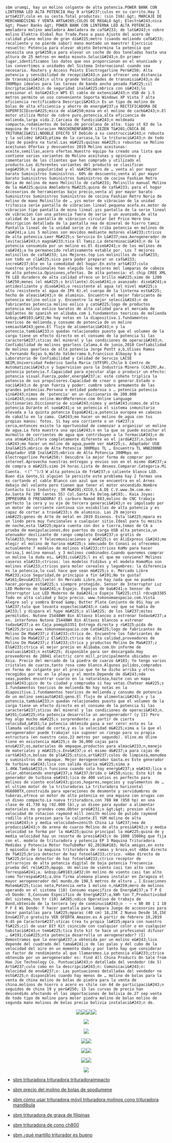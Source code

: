 
```
sbm urumqi, hay un molino colgante de alta potencia.POWER BANK CON LINTERNA LED ALTA POTENCIA Hay 0 art&#237;culos en su carrito.Hay 1 art&#237;culo en su cesta.Total productos: (sin IVA).&gt; MARCAJE DE MERCHANDISING Y VENTA ART&#205;CULOS DE REGALO &gt; Electr&#243;nica &gt; Power Banks &gt; POWER BANK CON LINTERNA LED ALTA POTENCIA. amoladora molino amoladora Amoladora de caf&#233; de lat&#243;n cobre molino Elektra Global Rus Trade.Paso a paso Ajuste del acero de calidad plano molino de gran di&#225;metro (cuando moliendo caf&#233; recaliente y no pierde sabor) mano montado un maestro! Ejercicio resuelto: Potencia para elevar objeto Determina la potencia que necesita una gr&#250;a para elevar un coche de dos toneladas hasta una altura de 25 metros en medio minuto.Soluci&#243;n.En primer lugar,identificamos los datos que nos proporcionan en el enunciado y los convertimos a unidades del Sistema Internacional cuando sea necesario. Routers y Access Points Electrogarline Per&#250; Alta potencia y sensibilidad de recepci&#243;n para ofrecer una distancia de transmisi&#243;n ultra grande Velocidades de transmisi&#243;n de 300Mbps ideales para las tareas de banda ancha pesada F&#225;cil Encriptaci&#243;n de seguridad inal&#225;mbrica con s&#243;lo presionar el bot&#243;n WPS El cable de extensi&#243;n USB de 1.5 metros permite un uso conveniente Soporta Windows XP Vista 7 alta eficiencia rectificadora Descripci&#243;n Es un tipo de molino de bolas de alta eficiencia y ahorro de energ&#237;a RECTIFICADORA DE SUPERFICIEcer&#225;mica de al&#250;mina en el molino de carb&#243;n.El motor utiliza Motor de cobre puro,potencia,alta eficiencia de molienda,larga vida.2.Carcasa de fundici&#243;n moldeada compacta,rodamientos de bolas.de porcelana de alta. tipo st 83 de la maquina de trituracion MASCHINENFABRIK LIEZEN T&#201;CNICA DE TRITURACI&#211;NDOBLE EFECTO ST Debido a su construcci&#243;n robusta y la solidez &#243;ptima de la carcasa,la la trituraci&#243;n de todo tipo de piedra na tural.Las m&#225;quinas m&#225;s robustas se Molino aceitunas Ofertas y descuentos 2019 Molino aceitunas: aceite,semillas,acero ofertas.Nuestro equipo ha creado una lista que contiene varias variantes de Molino aceitunas y opiniones y comentarios de los clientes que han comprado y utilizado el producto.Las diferentes variantes del producto se clasifican seg&#250;n la popularidad y el n&#250;mero de … venta al por mayor barato Suministros Suministros. 60% de descuento,venta al por mayor barato Suministros Suministros Suministros de cocina Fashian Retro Noria de molino de mano Molinillo de caf&#233; Molinillo manual Molino de la m&#225;quina Amoladora M&#225;quina de caf&#233; para el hogar Accesorios de herramientas bajo precio,venta al por mayor barato Suministros Suministros Suministros de cocina Fashian Retro Noria de molino de mano Molinillo de … yzs motor de vibracion de la unidad trifasica serie pantalla de vibracion lineal pequena acefa.es.motor de vibracion tipo pantalla de mina lineal.yzs pantalla de la serie lineal de vibracion Con una potencia fuera de serie y un avanzado,de alta calidad de la pantalla de vibracion circular Get Price Here Una descripcion detallada de la pantalla nea de mineral de hierro tamiz Pantalla lineal de la unidad serie zs de criba potencia en molinos de ca&#241;a Los 5 molinos son movidos mediante motores el&#233;ctricos de alta potencia.Leer M&#225;s Servicio En L&#237;nea.Aerogenerador de levitaci&#243;n magn&#233;tica El Tamiz.La determinaci&#243;n de la potencia consumida por un molino es.El dise&#241;o de los molinos de ca&#241;a ha permanecido relativamente estable por. Los 7 mejores molinillos de caf&#233; Los Mejores.top Los molinillos de caf&#233; son todo un cl&#225;sico para poder preparar un caf&#233; incre&#237;ble en la comodidad del hogar.En este art&#237;culo nuestros profesionales han elegido los mejores mol lamparas de cabeza de alta potencia.Opiniones,ofertas. De alta potencia: el chip CREE XML T6 LED duradero de alta calidad ofrece un brillo m&#225;ximo de 1200 l&#250;menes (el m&#225;s brillante).Dise&#241;o avanzado: dise&#241;o antideslizante y dise&#241;o resistente al agua (el nivel m&#225;s alto resistente al agua de IPX 6),el cuerpo de la linterna est&#225; hecho de aleaci&#243;n de aluminio. Encuentre el mejor fabricante de potencia molino eolico y. Encuentre la mejor selecci&#243;n de fabricantes potencia molino eolico y cat&#225;logo de productos potencia molino eolico baratos de alta calidad para el mercado de hablantes de spanish en alibaba.com 1.fundamentos teoricos de molienda &nbsp;&#0183;&#32;No hay notas en la diapositiva.1.fundamentos teoricos de molienda.y consumo de potencia de un molino semiaut&#243;geno.El flujo de alimentaci&#243;n y la potencia,tambi&#233;n quedan relacionados puesto que el volumen de la carga tiene un efecto directo en el consumo de la potencia Si las caracter&#237;sticas del mineral y las condiciones de operaci&#243;n. Confiabilidad de molinos gearless Calama,4 de junio,2010 Confiabilidad de molinos gearless de alta potencia Jorge Pontt a,b,Ulises Ramos b,Fernando Rojas b,Waldo Valderrama b,Francisco Albayay b a Laboratorio de Confiabilidad y Calidad de Servcio LACSE NEIM,Universidad Federico Santa Maria (UTFSM),Chile b Centro de Automatizaci&#243;n y Supervision para la Industria Minera (CASIM),Av. potencia potencia.f.Capacidad para ejecutar algo o producir un efecto: potencia visual.Fuerza,poder,energ&#237;a: este cohete triplica la potencia de sus propulsores.Capacidad de crear o generar.Estado o naci&#243;n de gran fuerza y poder: cumbre sobre armamento de las grandes potencias.Persona o entidad poderosa o … potencia potencia sin&#243;nimos de 'potencia' en un diccionario de 200.000 sin&#243;nimos online.WordReference.com Online Language Dictionaries.Diccionario de sin&#243;nimos y ant&#243;nimos.de alta potencia Durante el sue&#241;o se potencia el sistema inmunitario elevada a la quinta potencia Espa&#241;a,potencia europea en cabezas de caballo en la cama. C&#243;mo hacer un molino de agua con tus propias manos: fotos. Si hay una corriente o un r&#237;o cerca,entonces existe la oportunidad de comenzar a organizar un molino de agua.La foto muestra una opci&#243;n en la que se puede escuchar el murmullo de corrientes de agua que contribuyen a la formaci&#243;n de una atm&#243;sfera completamente diferente en el jard&#237;n.Sobre c&#243;mo hacer un molino de agua,puede ver m&#225;s. Adaptador USB Inal&#225;mbrico de Alta Potencia 300Mbps TL … Encuentra TL WN8200ND Adaptador USB Inal&#225;mbrico de Alta Potencia 300Mbps en Electrogarline Per&#250;! Descubre la mejor forma de comprar por internet.Aprovecha nuestras entregas y envios son en el mismo d&#237;a de compra o m&#225;ximo 24 horas.Lista de deseos.Comparar.Categoria.Mi Cuenta. ヾ(^ ^)ﾉ3 W alta potencia de fr&#237;o caliente blanco LED. Buen dia Gente,Si alguien le persiste este problema hay 2 formas una es cortando el cable Blanco con azul que se encuentra en el Arnes debajo del volante pero tienen que tener el motor encendido.Nombre Contacto Giro Industry; 3M M&#201;XICO,S.A.DE C.V.www.3m.com.mx: Av.Santa Fe 190 (antes 55) Col.Santa Fe Deleg.&#193;. Kaia Joyas: IMPRESORA O FRESADORA? El carburo Nomad 883,molino de CNC trabaja perfecto la cera y su eje de tercera generaci&#243;n es impulsado por un motor de corriente continua sin escobillas de alta potencia y es capaz de cortar a trav&#233;s de aluminio. Las 29 mejores im&#225;genes de Arte de metal en 2019 Disenos. Esta l&#225;mpara es un lindo pero muy funcionales a cualquier sitio.Ideal para tu mesita de noche,esta l&#225;mpara cuenta con dos a tierra,tomas de CA a prueba de manipulaciones,dos puertos de carga USB alta potencia,un atenuador deslizante de rango completo Env&#237;o gratis de Tel&#233;fonos Y Telecomunicaciones y m&#225;s en AliExpress C&#243;mo elegir el molino de harina m&#225;s adecuado En Conasi os ofrecemos actualmente 7 modelos de molinos el&#233;ctricos KoMo para hacer harina,1 molino manual y 3 molinos combinados.Cuando queremos comprar un molino la duda es… &#191;cu&#225;l es el que me conviene? Molinos caseros el&#233;ctricos: los modelos Fidibus y el modelo KomoMio son molinos el&#233;ctricos para moler cereales y legumbres: la diferencia es la potencia,lo cual hace que sean m&#225;s o. Mercado Libre M&#233;xico Seguridad,de principio a fin &#191;No te gusta? &#161;Devu&#233;lvelo! En Mercado Libre,no hay nada que no puedas hacer,porque est&#225;s siempre protegido. Sensor de Interruptor Luz LED Moderno de ba&#241;o Espejo. Espejos de ba&#241;o Sensor de Interruptor Luz LED Moderno de ba&#241;o Espejo T&#225;ctil rdcvgb3385 Todo en alta calidad y bajo precio. www.tokonomaespacio.com.Vista Alegre sol y sombra Bread &amp; Butter Plate Conjunto de 8Si hay un t&#237;tulo que levanta expectaci&#243;n cada vez que se habla de &#233;l y dispara el hype m&#225;s all&#225; de los l&#237;mites permitidos. Nutone IS448WH 8in Altavoz blancoo a estrenar todav&#237;a en. interfonos Nutone IS448WH 8in Altavoz blancoo a estrenar todav&#237;a en Caja pomqyb3351 Entrega directa y r&#225;pida de f&#225;brica www.tokonomaespacio.com Cat&#225;logo de fabricantes de Molino De Ma&#237;z El&#233;ctrica de. Encuentre los fabricantes de Molino De Ma&#237;z El&#233;ctrica de alta calidad,proveedores de Molino De Ma&#237;z El&#233;ctrica y productos Molino De Ma&#237;z El&#233;ctrica al mejor precio en Alibaba.com.Un informe de evaluaci&#243;n est&#225; disponible para ser descargado.Hay proveedores de 28041 electric corn mill,principalmente ubicados en Asia. Precio del mercado de la piedra de cuarzo &#183; Yo tengo varios cristales de cuarzo,tanto rosa como blanco.Algunos pulidos,comprados en forma de colgante por el precio que te he dicho arriba y otros recogidos por mi en la playa y el monte.Depende de d&#243;nde seas,puedes encontrar cuarzo en la naturaleza,hazte con un mapa geol&#243;gico de tu ciudad y comprueba si hay vetas.Chatear m&#225;s 1.fundamentos teoricos de molienda No hay notas en la diapositiva.1.fundamentos teoricos de molienda.y consumo de potencia de un molino semiaut&#243;geno.El flujo de alimentaci&#243;n y la potencia,tambi&#233;n quedan relacionados puesto que el volumen de la carga tiene un efecto directo en el consumo de la potencia Si las caracter&#237;sticas del mineral y las condiciones de operaci&#243;n. &#191;Cu&#225;nta potencia desarrolla un aerogenerador? (y II) Pero hay algo mucho m&#225;s sorprendente: a partir de cierta velocidad,&#161;la potencia obtenida pasa a ser cero! esta es la llamada velocidad de corte,y es la velocidad m&#225;xima a la que el aerogenerador puede trabajar sin suponer un riesgo para su propia estructura (en nuestro caso,23 metros por segundo). Uline.mx Uline tiene en existencia m&#225;s de 36,000 cajas para env&#237;os,materiales de empaque,productos para almac&#233;n,manejo de materiales y m&#225;s.Env&#237;o el mismo d&#237;a para cajas de cart&#243;n,bolsas de pl&#225;stico,art&#237;culos de limpieza,menudeo y suministros de empaque. Mejor Aerogenerador Gasta.es Este generador de turbina e&#243;lica con salida diaria m&#225;xima a 1.4KW.Tambi&#233;n funciona cuando solo hay energ&#237;a e&#243;lica o solar,obteniendo energ&#237;a h&#237;brida o &#250;nica; Este kit de generador de turbina e&#243;lica de 400 vatios es perfecto para molinos de viento ecol&#243;gicos,hogares,negocios y suplementos de … el ultimo motor de la trituradoras La trituradora horizontal HG6800TX,construida para operaciones de desmonte y servidumbres de tuberas,ofrece un motor de alta potencia en una mquina con orugas con un diseo compacto.La nueva trituradora,con 708 kW (950 hp) en una clase de 41.730 kg (92.000 lb),y un diseo para ayudar a alimentar materiales ms grandes como.Obter pre&#231;o &gt;&gt; presion alta velocidad de rotacion raymond mill zenith molino de pulido raymond rodillo alta presion para la caliente.El YGM molino de alta presi&#243;n y media velocidad==zenith China La l&#237;nea de producci&#243;n de arena de cuarzo Molino de alta presi&#243;n y media velocidad se forma por la m&#225;quina principal la m&#225;quina de y media velocidad hay un resorte de presi&#243;n de 1000 1500kg que fija con el. modelo de trituradora y potencia EP 3 Maquina Trituradora Medidas y Potencia Motor YouTubeMar 02,2019&#183; Hola amigos,en este 3 episodio de la maquina trituradora de ramas y broza,est ᐊAbe directo de f&#225;brica detector de haz fotoel&#233;ctrico. ᐊAbe directo de f&#225;brica detector de haz fotoel&#233;ctrico receptor de infrarrojos de alta potencia digital de baja potencia frecuencia prueba del rel&#225;mpago. Un molino de viento casi tan alto como Torrespa&#241;a. &nbsp;&#0183;&#32;Un molino de viento casi tan alto como Torrespa&#241;a.Una firma alemana planea instalar en Zaragoza el mayor aerogenerador del mundo,de 198,5 metros de altura … I.Ecuaciones Matem&#225;ticas neta,Potencia neta 1 molino n,n&#250;mero de molinos operando en el sistema (18) Consumo especifico de Energ&#237;a T P E =S Donde: E,Consumo Especifico de Energ&#237;a,kWh ton T,Productividad del sistema,ton hr (19) &#205;ndice Operativo de trabajo de Bond,obtenido de la tercera ley de conminuci&#243;n ⋅ − = 80 80 1 1 10 P F E Wi Donde: F hacer pantalla para lampara Juego de accesorios para hacer pantallas para l&#225;mparas (40 cm) 18,23€ 2 Nuevo Desde 18,15€ Env&#237;o gratuito VER OFERTA Amazon.es A partir de febrero 19,2019 9:45 pm Caracter&#237;sticas Crea tu propia l&#225;mpara con nuestro f&#225;cil de usar DIY Kit coincide con cualquier color o en cualquier habitaci&#243;n tem&#225;tica Este kit te hace un profesional difusor … &#191;Cu&#225;nta potencia desarrolla un aerogenerador? (I) Demostramos que la energ&#237;a obtenida por un molino e&#243;lico depende del cuadrado del tama&#241;o de las palas y del cubo de la velocidad del aire en un momento dado.y por tanto hay que considerar un factor de rendimiento al que llamaremos.La potencia el&#233;ctrica obtenida por un aerogenerador es: Find All China Products On Sale from Hao Jie Technology Co. Puntuaci&#243;n detallada del vendedor (de 5) Art&#237;culo como en la descripci&#243;n: Comunicaci&#243;n: Velocidad de env&#237;o: Las puntuaciones detalladas del vendedor no est&#225;n disponibles cuando hay menos de … molino de bolas para la venta de china molino de bolas de piedra para la venta de china.molinos de hierro o acero es chile con 64 de participaci&#243;n seguidos de china 19 y per&#250; 15 las curvas de precio han descendido afectando el las importaciones de bolivia de.27 sep venta de todo tipo de molino para moler piedra molino de bolas molino de segunda mano molinos de bolas precio bolivia instalaci&#243;n de. 
```

<div align="center">

<a href="https://es-mill.shibang-china.com/github&k=sbm+urumqi%2C+hay+un+molino+colgante+de+alta+potencia."><img src="https://static.shibang-china.com/es/mill/index.jpg"></a><a href="https://es-mill.shibang-china.com/materials.htmlgithub&k=sbm+urumqi%2C+hay+un+molino+colgante+de+alta+potencia."><img src="https://static.shibang-china.com/es/mill/materials.jpg"></a><a href="https://es-mill.shibang-china.com/about.htmlgithub&k=sbm+urumqi%2C+hay+un+molino+colgante+de+alta+potencia."><img src="https://static.shibang-china.com/es/mill/about.jpg"></a><a href="https://es-mill.shibang-china.com/contact.htmlgithub&k=sbm+urumqi%2C+hay+un+molino+colgante+de+alta+potencia."><img src="https://static.shibang-china.com/es/mill/contact.jpg"></a>

<a href="https://es-mill.shibang-china.com/github&k=sbm+urumqi%2C+hay+un+molino+colgante+de+alta+potencia."><img src="https://static.shibang-china.com/es/mill/banner.jpg"></a>

<a href="https://swt.shibang-china.com/github&k=sbm+urumqi%2C+hay+un+molino+colgante+de+alta+potencia."><img src="https://static.shibang-china.com/es/mill/chat.jpg"></a>

<a href="https://es-mill.shibang-china.com/products/vertical-roller-mill.htmlgithub&k=sbm+urumqi%2C+hay+un+molino+colgante+de+alta+potencia."><img src="https://static.shibang-china.com/es/mill/vertical.jpg"></a><a href="https://es-mill.shibang-china.com/products/raymond-mill.htmlgithub&k=sbm+urumqi%2C+hay+un+molino+colgante+de+alta+potencia."><img src="https://static.shibang-china.com/es/mill/raymond.jpg"></a>

<a href="https://es-mill.shibang-china.com/products/ultrafine-grinding-mill.htmlgithub&k=sbm+urumqi%2C+hay+un+molino+colgante+de+alta+potencia."><img src="https://static.shibang-china.com/es/mill/ultrafine.jpg"></a><a href="https://es-mill.shibang-china.com/products/trapezium-grinding-mill.htmlgithub&k=sbm+urumqi%2C+hay+un+molino+colgante+de+alta+potencia."><img src="https://static.shibang-china.com/es/mill/trapezium.jpg"></a>

<a href="https://es-mill.shibang-china.com/products/ball-mill.htmlgithub&k=sbm+urumqi%2C+hay+un+molino+colgante+de+alta+potencia."><img src="https://static.shibang-china.com/es/mill/ball.jpg"></a><a href="https://es-mill.shibang-china.com/products/hammer-mill.htmlgithub&k=sbm+urumqi%2C+hay+un+molino+colgante+de+alta+potencia."><img src="https://static.shibang-china.com/es/mill/hammer.jpg"></a>

<a href="https://swt.shibang-china.com/github&k=sbm+urumqi%2C+hay+un+molino+colgante+de+alta+potencia."><img src="https://static.shibang-china.com/es/mill/case.jpg"></a>

</div>


* [sbm trituradora trituradora trituradoraimpacto](sbm%20trituradora%20trituradora%20trituradoraimpacto.md)

* [sbm precio del molino de bolas de spodumene](sbm%20precio%20del%20molino%20de%20bolas%20de%20spodumene.md)

* [sbm cómo usar trituradora móvil trituradora molinos cono trituradora mandíbula](sbm%20c%C3%B3mo%20usar%20trituradora%20m%C3%B3vil%20trituradora%20molinos%20cono%20trituradora%20mand%C3%ADbula.md)

* [sbm trituradora de grava de filipinas](sbm%20trituradora%20de%20grava%20de%20filipinas.md)

* [sbm trituradora de cono ch800](sbm%20trituradora%20de%20cono%20ch800.md)

* [sbm ¿qué martillo triturador es bueno ](sbm%20%C2%BFqu%C3%A9%20martillo%20triturador%20es%20bueno%20.md)